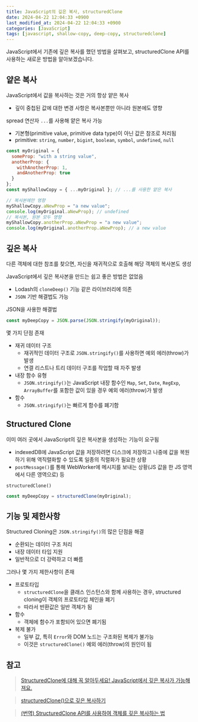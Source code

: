 ```yaml
---
title: JavaScript의 깊은 복사, structuredClone
date: 2024-04-22 12:04:33 +0900
last_modified_at: 2024-04-22 12:04:33 +0900
categories: [JavaScript]
tags: [javascript, shallow-copy, deep-copy, structuredclone]
---
```


JavaScript에서 기존에 깊은 복사를 했던 방법을 살펴보고, structuredClone API를 사용하는 새로운 방법을 알아보겠습니다.

## 얕은 복사

JavaScript에서 값을 복사하는 것은 거의 항상 얕은 복사

- 깊이 중첩된 값에 대한 변경 사항은 복사본뿐만 아니라 원본에도 영향

spread 연산자 `...`를 사용해 얕은 복사 가능

- 기본형(primitive value, primitive data type)이 아닌 값은 참조로 처리됨
- primitive: `string`, `number`, `bigint`, `boolean`, `symbol`, `undefined`, `null`

```javascript
const myOriginal = {
  someProp: "with a string value",
  anotherProp: {
    withAnotherProp: 1,
    andAnotherProp: true
  }
};
const myShallowCopy = { ...myOriginal }; // ...를 사용한 얕은 복사
```

```javascript
// 복사본에만 영향
myShallowCopy.aNewProp = "a new value";
console.log(myOriginal.aNewProp); // undefined
// 복사본, 원본 모두 영향
myShallowCopy.anotherProp.aNewProp = "a new value";
console.log(myOriginal.anotherProp.aNewProp); // a new value
```

## 깊은 복사

다른 객체에 대한 참조를 찾으면, 자신을 재귀적으로 호출해 해당 객체의 복사본도 생성

JavaScript에서 깊은 복사본을 만드는 쉽고 좋은 방법은 없었음

- Lodash의 `cloneDeep()` 기능 같은 라이브러리에 의존
- `JSON` 기반 해결법도 가능

JSON을 사용한 해결법

```javascript
const myDeepCopy = JSON.parse(JSON.stringify(myOriginal));
```

몇 가지 단점 존재

- 재귀 데이터 구조
  - 재귀적인 데이터 구조로 `JSON.stringify()`를 사용하면 예외 에러(throw)가 발생
  - 연결 리스트나 트리 데이터 구조를 작업할 때 자주 발생
- 내장 함수 유형
  - `JSON.stringify()`는 JavaScript 내장 함수인 `Map`, `Set`, `Date`, `RegExp`, `ArrayBuffer`를 포함한 값이 있을 경우 예외 에러(throw)가 발생
- 함수
  - `JSON.stringify()`는 빠르게 함수를 폐기함

## Structured Clone

이미 여러 곳에서 JavaScript의 깊은 복사본을 생성하는 기능이 요구됨

- indexedDB에 JavaScript 값을 저장하려면 디스크에 저장하고 나중에 값을 복원하기 위해 역직렬화할 수 있도록 일종의 직렬화가 필요한 상황
- `postMessage()`를 통해 WebWorker에 메시지를 보내는 상황(JS 값을 한 JS 영역에서 다른 영역으로) 등

`structuredClone()`

```javascript
const myDeepCopy = structuredClone(myOriginal);
```

## 기능 및 제한사항

Structured Cloning은 `JSON.stringify()`의 많은 단점을 해결

- 순환되는 데이터 구조 처리
- 내장 데이터 타입 지원
- 일반적으로 더 강력하고 더 빠름

그러나 몇 가지 제한사항이 존재

- 프로토타입
  - `structuredClone`을 클래스 인스턴스와 함께 사용하는 경우, structured cloning이 객체의 프로토타입 체인을 폐기
  - 따라서 반환값은 일반 객체가 됨
- 함수
  - 객체에 함수가 포함되어 있으면 폐기됨
- 복제 불가
  - 일부 값, 특히 `Error`와 DOM 노드는 구조화된 복제가 불가능
  - 이것은 `structuredClone()` 예외 에러(throw)의 원인이 됨

## 참고

> [StructuredClone에 대해 꼭 알아두세요! JavaScript에서 깊은 복사가 가능해져요.](https://velog.io/@seonja/StructuredClone을-사용하여-JavaScript에서-깊은-복사)

> [structuredClone()으로 깊은 복사하기](https://velog.io/@sejinkim/structuredClone으로-깊은-복사하기)

> [(번역) StructuredClone API를 사용하여 객체를 깊은 복사하는 법](https://soobing.github.io/javascript/deep-copying-objects-with-the-structuredclone-api/)
